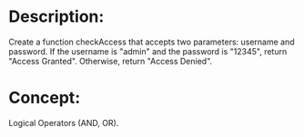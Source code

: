 # Description:
Create a function checkAccess that accepts two parameters: username and password.
If the username is "admin" and the password is "12345", return "Access Granted".
Otherwise, return "Access Denied".

# Concept:
Logical Operators (AND, OR).